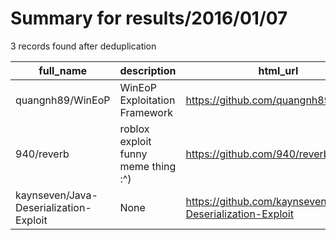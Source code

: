 
# Summary for results/2016/01/07
    
3 records found after deduplication

| full_name | description | html_url | matched_list | matched_count | pushed_at | size | stargazers_count | language | forks_count |
|----------------------------------------|-------------------------------------|-----------------------------------------------------------|----------------|-----------------|---------------------------|--------|--------------------|------------|---------------|
| quangnh89/WinEoP | WinEoP Exploitation Framework | https://github.com/quangnh89/WinEoP | ['exploit'] | 1 | 2016-01-07 04:56:00+00:00 | 566 | 21 | C++ | 10 |
| 940/reverb | roblox exploit funny meme thing :^) | https://github.com/940/reverb | ['exploit'] | 1 | 2016-01-07 18:58:09+00:00 | 4 | 0 | Lua | 0 |
| kaynseven/Java-Deserialization-Exploit | None | https://github.com/kaynseven/Java-Deserialization-Exploit | ['exploit'] | 1 | 2016-01-07 21:53:02+00:00 | 0 | 0 | | 0 |
